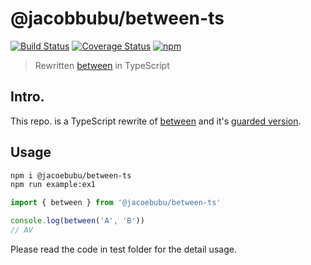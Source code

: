 # @jacobbubu/between-ts

[![Build Status](https://travis-ci.org/jacobbubu/between-ts.svg)](https://travis-ci.org/jacobbubu/between-ts)
[![Coverage Status](https://coveralls.io/repos/github/jacobbubu/between-ts/badge.svg)](https://coveralls.io/github/jacobbubu/between-ts)
[![npm](https://img.shields.io/npm/v/@jacobbubu/between-ts.svg)](https://www.npmjs.com/package/@jacobbubu/between-ts/)

> Rewritten [between](http://github.com/dominictarr/between) in TypeScript

## Intro.

This repo. is a TypeScript rewrite of [between](http://github.com/dominictarr/between) and it's [guarded version](https://github.com/dashed/between2).

## Usage

```bash
npm i @jacoebubu/between-ts
npm run example:ex1
```

``` ts
import { between } from '@jacoebubu/between-ts'

console.log(between('A', 'B'))
// AV
```

Please read the code in test folder for the detail usage.
